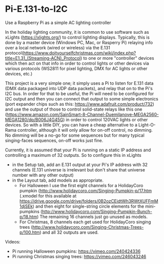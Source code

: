 # Pi-E.131-to-I2C
Use a Raspberry Pi as a simple AC lighting controller

In the holiday lighting community, it is common to use software such as xLights (https://xlights.org/) to control lighting displays. Typically, this is done by a master device (Windows PC, Mac, or Rasperry Pi) relaying info over a local network (wired or wireless) via the E.131 protocol(https://www.doityourselfchristmas.com/wiki/index.php?title=E1.31_(Streaming-ACN)_Protocol) to one or more "controller" devices which then act on that info in order to control lights or other devices via various protocols (WS2811 for pixel lighting, DMX for AC lights or other devices, etc.)

This project is a very simple one; it simply uses a Pi to listen for E.131 data (DMX data packaged into UDP data packets), and relay that on to the Pi's I2C bus. In order for that to be useful, the Pi will need to be configured for I2C output and then you can connect that output to some simple electronics (port expander chips such as this: https://www.adafruit.com/product/732) and use the output of those to control solid-state relays like this one (https://www.amazon.com/SainSmart-8-Channel-Duemilanove-MEGA2560-MEGA1280/dp/B006J4G45G) in order to control 120VAC lights or other devices. So with a little DIY, you can have a cheap alternative to a Light-O-Rama controller, although it will only allow for on-off control, no dimming. No dimming will be a no-go for some sequences but for many typical singing-faces sequences, on-off works just fine.

Currently, it is assumed that your Pi is running on a static IP address and controlling a maximum of 32 outputs. So to configure this in xLights
* in the Setup tab, add an E.131 output at your Pi's IP address with 32 channels (E.131 universe is irrelevant but don't share that universe number with any other output)
* in the Layout tab, add models as appropriate.
  * For Halloween I use the first eight channels for a HolidayCoro pumpkin (http://www.holidaycoro.com/Singing-Pumpkin-p/17.htm (.xmodel for this available at https://drive.google.com/drive/folders/0B2ozCEidtWh3RWtXUFFmM1djSEk) and then eight for single-string circle elements for the mini-pumpkins (http://www.holidaycoro.com/Singing-Pumpkin-Bunch-p/18.htm) The remaining 16 channels just go unused as models.
  * For Christmas, 8 channels each get used for HolidayCoro singing trees (http://www.holidaycoro.com/Singing-Christmas-Trees-p/100.htm) and all 32 outputs are used.

Videos:
* Pi running Halloween pumpkins: https://vimeo.com/240424336
* Pi running Christmas singing trees: https://vimeo.com/246043246
